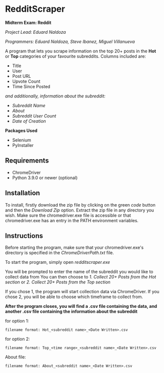 # RedditScraper
**Midterm Exam: Reddit**

*Project Lead: Eduard Naldoza*

*Programmers: Eduard Naldoza, Steve Ibanez, Miguel Villanueva*

A program that lets you scrape information on the top 20+ posts in the **Hot** or **Top** categories of your favourite subreddits. Columns included are:
 - Title
 - User
 - Post URL
 - Upvote Count
 - Time Since Posted

*and additionally, information about the subreddit:*
 - *Subreddit Name*
 - *About*
 - *Subreddit User Count*
 - *Date of Creation*

**Packages Used**
 - Selenium
 - PyInstaller
## Requirements

 - ChromeDriver
 - Python 3.9.0 or newer (optional)

## Installation
 To install, firstly download the zip file by clicking on the green *code* button and then the *Download Zip* option. Extract the zip file in any directory you wish. Make sure the chromedriver.exe file is accessible or that chromedriver.exe has an entry in the PATH environment variables.  

## Instructions
Before starting the program, make sure that your chromedriver.exe's directory is specified in the *ChromeDriverPath.txt* file.

To start the program, simply open *redditscraper.exe*

You will be prompted to enter the name of the subreddit you would like to collect data from
You can then choose to 
*1. Collect 20+ Posts from the Hot section* or  *2. Collect 20+ Posts from the Top section*

If you chose 1, the program will start collection data via ChromeDriver. 
If you chose 2, you will be able to choose which timeframe to collect from.

**After the program closes, you will find a .csv file containing the data, and another .csv file containing the information about the subreddit**

for option 1:

    filename format: Hot_<subreddit name>_<Date Written>.csv

for option 2:

    filename format: Top_<time range>_<subreddit name>_<Date Written>.csv

About file:

    filename format: About_<subreddit name>_<Date Written>.csv
